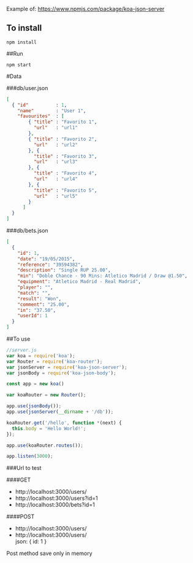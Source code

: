 Example of: https://www.npmjs.com/package/koa-json-server


## To install

`npm install`

##Run

`npm start`

#Data  

###db/user.json  

```json
[
  { "id"          : 1,
    "name"        : "User 1",
    "favourites"  : [
        { "title" : "Favorito 1",
          "url"   : "url1"
        },
        { "title" : "Favorito 2",
          "url"   : "url2"
        }, {
          "title" : "Favorito 3",
          "url"   : "url3"
        }, {
          "title" : "Favorito 4",
          "url"   : "url4"
        }, {
          "title" : "Favorito 5",
          "url"   : "url5"
        }
      ]
  }
]  
```

###db/bets.json  

```json
[
  {
    "id": 1,
    "date": "19/05/2015",
    "reference": "39594382",
    "description": "Single RUP 25.00",
    "min": "Doble Chance - 90 Mins: Atletico Madrid / Draw @1.50",
    "equipment": "Atletico Madrid - Real Madrid",
    "player": "",
    "match": "",
    "result": "Won",
    "comment": "25.00",
    "in": "37.50",
    "userId": 1
  }
]
```

##To use

```javascript
//server.js
var koa = require('koa');
var Router = require('koa-router');
var jsonServer = require('koa-json-server');
var jsonBody = require('koa-json-body');

const app = new koa()

var koaRouter = new Router();

app.use(jsonBody());
app.use(jsonServer(__dirname + '/db'));

koaRouter.get('/hello', function *(next) {
  this.body = 'Hello World!';
});

app.use(koaRouter.routes());

app.listen(3000);
```

###Url to test

####GET

* http://localhost:3000/users/
* http://localhost:3000/users?id=1
* http://localhost:3000/bets?id=1


####POST

* http://localhost:3000/users/      
* http://localhost:3000/users/  
json: { id: 1 }

Post method save only in memory
